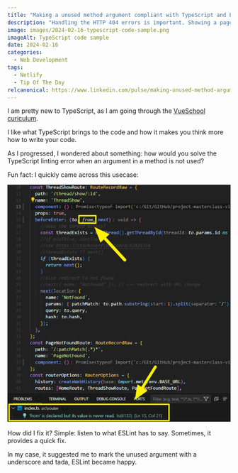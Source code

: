 ```yaml
---
title: "Making a unused method argument compliant with TypeScript and ESLint"
description: "Handling the HTTP 404 errors is important. Showing a page that is user friendly is a must in terms of UX. Without it, you may loose a customer."
image: images/2024-02-16-typescript-code-sample.png
imageAlt: TypeScript code sample
date: 2024-02-16
categories:
  - Web Development
tags:
  - Netlify
  - Tip Of The Day
relcanonical: https://www.linkedin.com/pulse/making-unused-method-argument-compliant-typescript-eslint-litzler-uiktf/
---
```


I am pretty new to TypeScript, as I am going through the [VueSchool curiculum](https://vueschool.io/courses).

I like what TypeScript brings to the code and how it makes you think more how to write your code.

As I progressed, I wondered about something: how would you solve the TypeScript linting error when an argument in a method is not used?

Fun fact: I quickly came across this usecase:

![Code example failing to comply with ESLint and TypeScript](images/code-example.png)

How did I fix it? Simple: listen to what ESLint has to say. Sometimes, it provides a quick fix.

In my case, it suggested me to mark the unused argument with a underscore and tada, ESLint became happy.
